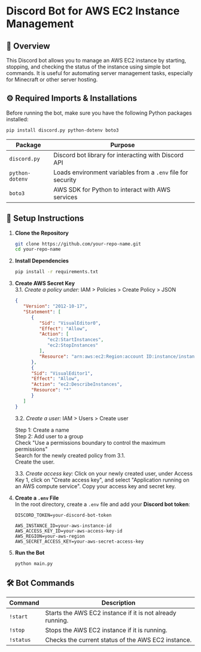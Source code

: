 # **Discord Bot for AWS EC2 Instance Management**

## **📌 Overview**  
This Discord bot allows you to manage an AWS EC2 instance by starting, stopping, and checking the status of the instance using simple bot commands. It is useful for automating server management tasks, especially for Minecraft or other server hosting.

## **⚙️ Required Imports & Installations**  
Before running the bot, make sure you have the following Python packages installed:

```bash
pip install discord.py python-dotenv boto3

```

| Package          | Purpose |
|-----------------|---------|
| `discord.py`    | Discord bot library for interacting with Discord API |
| `python-dotenv` | Loads environment variables from a `.env` file for security |
| `boto3`         | AWS SDK for Python to interact with AWS services |

## **📂 Setup Instructions**  

1. **Clone the Repository**  
   ```bash
   git clone https://github.com/your-repo-name.git
   cd your-repo-name
   ```

2. **Install Dependencies**  
   ```bash
   pip install -r requirements.txt
   ```

3. **Create AWS Secret Key**<br />
   3.1. *Create a policy under:*
      IAM > Policies > Create Policy > JSON<br />
      ```json
      {
         "Version": "2012-10-17",
         "Statement": [
            {
               "Sid": "VisualEditor0",
               "Effect": "Allow",
               "Action": [
                  "ec2:StartInstances",
                  "ec2:StopInstances"
               ],
               "Resource": "arn:aws:ec2:Region:account ID:instance/instance ID"
            },
            {
            "Sid": "VisualEditor1",
            "Effect": "Allow",
            "Action": "ec2:DescribeInstances",
            "Resource": "*"
            }
         ]
      }
      ```
   3.2. *Create a user:*
      IAM > Users > Create user

      Step 1: Create a name<br />
      Step 2: Add user to a group<br />
      Check "Use a permissions boundary to control the maximum permissions"<br />
      Search for the newly created policy from 3.1.<br />
      Create the user.<br />
      
   3.3. *Create access key:*
      Click on your newly created user, under Access Key 1, click on "Create access key", and select "Application running on an AWS compute service". Copy your access key and secret key.

4. **Create a `.env` File**  
   In the root directory, create a `.env` file and add your **Discord bot token**:  
   ```
   DISCORD_TOKEN=your-discord-bot-token
   
   AWS_INSTANCE_ID=your-aws-instance-id
   AWS_ACCESS_KEY_ID=your-aws-access-key-id
   AWS_REGION=your-aws-region
   AWS_SECRET_ACCESS_KEY=your-aws-secret-access-key
   ```

5. **Run the Bot**  
   ```bash
   python main.py
   ```

## **🛠 Bot Commands**  
| Command | Description |
|---------|------------|
| `!start` | Starts the AWS EC2 instance if it is not already running. |
| `!stop` | Stops the AWS EC2 instance if it is running. |
| `!status` | Checks the current status of the AWS EC2 instance. |
